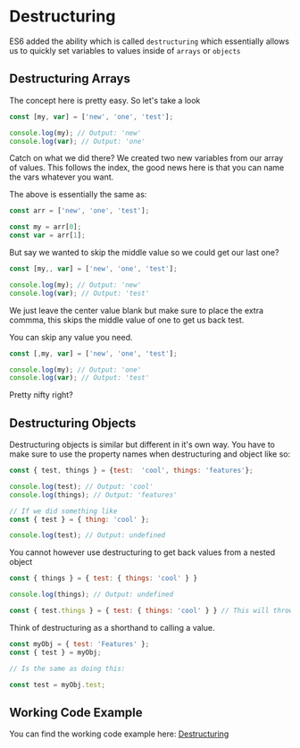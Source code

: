 # Destructuring

ES6 added the ability which is called `destructuring` which essentially allows us to quickly set variables to values inside of `arrays` or `objects`

## Destructuring Arrays

The concept here is pretty easy. So let's take a look

```js
const [my, var] = ['new', 'one', 'test'];

console.log(my); // Output: 'new'
console.log(var); // Output: 'one'
```

Catch on what we did there? We created two new variables from our array of values. This follows the index, the good news here is that you can name the vars whatever you want.

The above is essentially the same as:

```js
const arr = ['new', 'one', 'test'];

const my = arr[0];
const var = arr[1];
```

But say we wanted to skip the middle value so we could get our last one?

```js
const [my,, var] = ['new', 'one', 'test'];

console.log(my); // Output: 'new'
console.log(var); // Output: 'test'
```

We just leave the center value blank but make sure to place the extra commma, this skips the middle value of one to get us back test.

You can skip any value you need.

```js
const [,my, var] = ['new', 'one', 'test'];

console.log(my); // Output: 'one'
console.log(var); // Output: 'test'
```

Pretty nifty right?

## Destructuring Objects

Destructuring objects is similar but different in it's own way. You have to make sure to use the property names when destructuring and object like so:

```js
const { test, things } = {test:  'cool', things: 'features'};

console.log(test); // Output: 'cool'
console.log(things); // Output: 'features'

// If we did something like
const { test } = { thing: 'cool' };

console.log(test); // Output: undefined
```

You cannot however use destructuring to get back values from a nested object

```js
const { things } = { test: { things: 'cool' } }

console.log(things); // Output: undefined

const { test.things } = { test: { things: 'cool' } } // This will throw an error
```

Think of destructuring as a shorthand to calling a value.

```js
const myObj = { test: 'Features' };
const { test } = myObj;

// Is the same as doing this:

const test = myObj.test;
```

## Working Code Example

You can find the working code example here: [Destructuring](https://github.com/dusty-learning/learnyoues6/blob/master/examples/destructuring)

